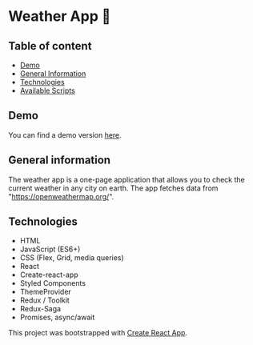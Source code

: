 # Weather App 📇
## Table of content

- [Demo](#demo)
- [General Information](#general-information)
- [Technologies](#technologies)
- [Available Scripts](#available-scripts)

## Demo

You can find a demo version [here](https://mizdebski77.github.io/Weather-React-Redux-App/).

## General information


The weather app is a one-page application that allows you to check the current weather in any city on earth. The app fetches data from "https://openweathermap.org/".


## Technologies

- HTML
- JavaScript (ES6+)
- CSS (Flex, Grid, media queries)
- React
- Create-react-app
- Styled Components
- ThemeProvider
- Redux / Toolkit
- Redux-Saga
- Promises, async/await

This project was bootstrapped with [Create React App](https://github.com/facebook/create-react-app).

